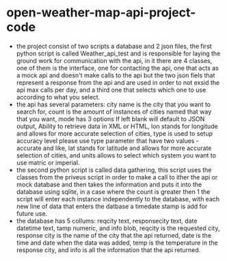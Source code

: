 # open-weather-map-api-project-code
* the project consist of two scripts a database and 2 json files, the first python script is called Weather_api_test and is responsible for laying the ground work for communication with the api, in it there are 4 classes, one of them is the interface, one for contacting the api, one that acts as a mock api and doesn't make calls to the api but the two json fiels that represent a response from the api and are used in order to not exsid the api max calls per day, and a third one that selects which one to use according to what you select. 
* the api has several parameters: city name is the city that you want to search for, count is the amount of instances of cities named that way that you want, mode has 3 options If left blank will default to JSON output, Ability to retrieve data in XML or HTML, lon stands for longitude and allows for more accurate selection of cities, type is used to setup accuracy level please use type parameter that have two values - accurate and like, lat stands for latitude and allows for more accurate selection of cities, and units allows to select which system you want to use matric or imperial.
* the second python script is called data gathering, this script uses the classes from the priveus script in order to make a call to ither the api or mock database and then takes the information and puts it into the database using sqlite, in a case where the count is greater then 1 the script will enter each instance independently to the database, with each new line of data that enters the datbase a timedate stamp is add for future use.
* the database has 5 collums: reqcity text, responsecity text, date datetime text, tamp numeric, and info blob, reqcity is the requested city, response city is the name of the city that the api returned, date is the time and date when the data was added, temp is the temperature in the response city, and info is all the information that the api returned.
